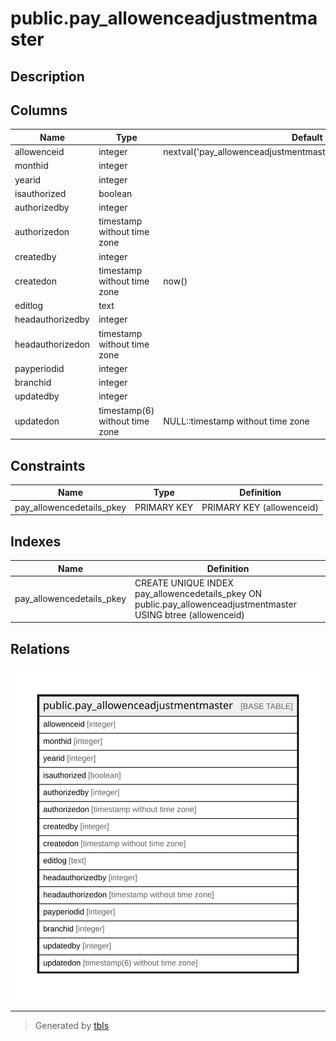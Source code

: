 # public.pay_allowenceadjustmentmaster

## Description

## Columns

| Name | Type | Default | Nullable | Children | Parents | Comment |
| ---- | ---- | ------- | -------- | -------- | ------- | ------- |
| allowenceid | integer | nextval('pay_allowenceadjustmentmaster_allowenceid_seq'::regclass) | false |  |  |  |
| monthid | integer |  | false |  |  |  |
| yearid | integer |  | true |  |  |  |
| isauthorized | boolean |  | true |  |  |  |
| authorizedby | integer |  | true |  |  |  |
| authorizedon | timestamp without time zone |  | true |  |  |  |
| createdby | integer |  | true |  |  |  |
| createdon | timestamp without time zone | now() | true |  |  |  |
| editlog | text |  | true |  |  |  |
| headauthorizedby | integer |  | true |  |  |  |
| headauthorizedon | timestamp without time zone |  | true |  |  |  |
| payperiodid | integer |  | true |  |  |  |
| branchid | integer |  | true |  |  |  |
| updatedby | integer |  | true |  |  |  |
| updatedon | timestamp(6) without time zone | NULL::timestamp without time zone | true |  |  |  |

## Constraints

| Name | Type | Definition |
| ---- | ---- | ---------- |
| pay_allowencedetails_pkey | PRIMARY KEY | PRIMARY KEY (allowenceid) |

## Indexes

| Name | Definition |
| ---- | ---------- |
| pay_allowencedetails_pkey | CREATE UNIQUE INDEX pay_allowencedetails_pkey ON public.pay_allowenceadjustmentmaster USING btree (allowenceid) |

## Relations

![er](public.pay_allowenceadjustmentmaster.svg)

---

> Generated by [tbls](https://github.com/k1LoW/tbls)
